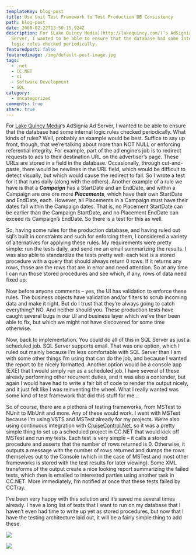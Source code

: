 ```yaml
---
templateKey: blog-post
title: Use Unit Test Framework to Test Production DB Consistency
path: blog-post
date: 2008-02-22T13:50:15.924Z
description: For [Lake Quincy Media](http://lakequincy.com/)‘s AdSignia Ad
  Server, I wanted to be able to ensure that the database had some internal
  logic rules checked periodically.
featuredpost: false
featuredimage: /img/default-post-image.jpg
tags:
  - .net
  - CC.NET
  - ci
  - Software Development
  - SQL
category:
  - Uncategorized
comments: true
share: true
---
```

<!--StartFragment-->

For [Lake Quincy Media](http://lakequincy.com/)‘s AdSignia Ad Server, I wanted to be able to ensure that the database had some internal logic rules checked periodically. What kinds of rules? Well, probably an example would be best. Suffice to say up front, though, that we’re talking about more than NOT NULL or enforcing referential integrity. For example, part of the ad engine’s job is to redirect requests to ads to their destination URL on the advertiser’s page. These URLs are stored in a field in the database. Occasionally, through cut-and-paste, there would be newlines in the URL field, which would be difficult to detect visually, but which would cause the redirect to fail. So I wrote a test for it that runs daily (along with the others). Another example of a rule we have is that a ***Campaign*** has a StartDate and an EndDate, and within a Campaign are one ore more ***Placements***, which have their own StartDate and EndDate, each. However, all Placements in a Campaign must have their dates fall within the Campaign dates. That is, no Placement StartDate can be earlier than the Campaign StartDate, and no Placement EndDate can exceed its Campaign’s EndDate. So there is a test for this as well.

So, having some rules for the production database, and having ruled out sql’s built in constraints and such for enforcing them, I considered a variety of alternatives for applying these rules. My requirements were pretty simple: run the tests daily, and send me an email summarizing the results. I was also able to standardize the tests pretty well: each test is a stored procedure with a query that should always return 0 rows. If it returns any rows, those are the rows that are in error and need attention. So at any time I can run those stored procedures and see which, if any, rows of data need fixed up.

Now before anyone comments – yes, the UI has validation to enforce these rules. The business objects have validation and/or filters to scrub incoming data and make it right. But do I trust that they’re always going to catch everything? NO. And neither should you. These production tests have caught several bugs in our UI and business layer which we’ve then been able to fix, but which we might not have discovered for some time otherwise.

Now, back to implementation. You could do all of this in SQL Server as just a scheduled job. SQL Server supports email. That was one option, which I ruled out mainly because I’m less comfortable with SQL Server than I am with some other things I’m using that can do the job, and because I wanted the report to be nicely formatted. Another option would be a console app (EXE) that I would simply run as a scheduled job. I have several of these already performing other recurrent duties, and it was also a contender, but again I would have had to write a fair bit of code to render the output nicely, and it just felt like I was reinventing the wheel. What I really wanted was some kind of test framework that did this stuff for me…

So of course, there are a plethora of testing frameworks, from MSTest to NUnit to MbUnit and more. Any of these would work. I went with MSTest because I’m using VSTS and MSTest already for my projects. We’re also using continuous integration with [CruiseControl.Net](http://ccnet.thoughtworks.com/), so it was a pretty simple thing to set up a scheduled project in CC.NET that would kick off MSTest and run my tests. Each test is very simple – it calls a stored procedure and asserts that the number of rows returned is 0. Otherwise, it outputs a message with the number of rows returned and dumps the rows themselves out to the Console (which in the case of MSTest and most other frameworks is stored with the test results for later viewing). Some XML transforms of the output create a nice looking report summarizing the failed tests, which then is emailed to interested parties using another task in CC.NET. More immediately, I’m notified at once that these tests failed by CCTray.

I’ve been very happy with this solution and it’s saved me several times already. I have a long list of tests that I want to run on my database that I haven’t even had time to write up yet as stored procedures, but now that I have the testing architecture laid out, it will be a fairly simple thing to add these.

<!--EndFragment-->

![](/img/test-ardalis-1.jpg)

![](/img/test-ardalis-2.jpg)